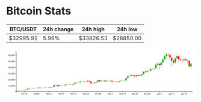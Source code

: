 # Bitcoin Stats

BTC/USDT|24h change|24h high|24h low|
|---|---|---|---|
|$32995.91|5.96%|$33826.53|$28850.00|

<img src="./chart.svg">
